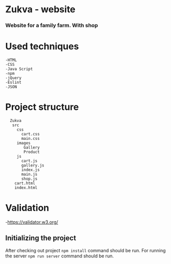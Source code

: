 # Zukva - website

### Website for a family farm. With shop

# Used techniques
    -HTML
    -CSS
    -Java Script
    -npm
    -jQuery
    -Eslint
    -JSON
 # Project structure
      Zukva
       src
         css
           cart.css
           main.css
         images
            Gallery
            Product
         js
           cart.js
           gallery.js
           index.js
           main.js
           shop.js
        cart.html   
        index.html  
       
    
 # Validation
 -https://validator.w3.org/

## Initializing the project
After checking out project `npm install` command should be run. For running the server `npm run server` command should be run.

